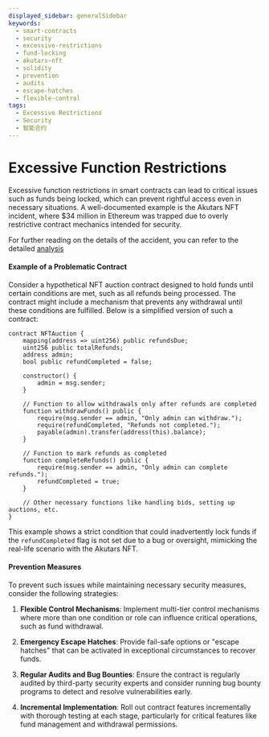 ```yaml
---
displayed_sidebar: generalSidebar
keywords:
  - smart-contracts
  - security
  - excessive-restrictions
  - fund-locking
  - akutars-nft
  - solidity
  - prevention
  - audits
  - escape-hatches
  - flexible-control
tags:
  - Excessive Restrictions
  - Security
  - 智能合约
---
```


# Excessive Function Restrictions

Excessive function restrictions in smart contracts can lead to critical issues such as funds being locked, which can prevent rightful access even in necessary situations. A well-documented example is the Akutars NFT incident, where $34 million in Ethereum was trapped due to overly restrictive contract mechanics intended for security.

For further reading on the details of the accident, you can refer to the detailed [analysis](https://twitter.com/0xInuarashi/status/1517674505975394304)

#### Example of a Problematic Contract

Consider a hypothetical NFT auction contract designed to hold funds until certain conditions are met, such as all refunds being processed. The contract might include a mechanism that prevents any withdrawal until these conditions are fulfilled. Below is a simplified version of such a contract:

```solidity
contract NFTAuction {
    mapping(address => uint256) public refundsDue;
    uint256 public totalRefunds;
    address admin;
    bool public refundCompleted = false;

    constructor() {
        admin = msg.sender;
    }

    // Function to allow withdrawals only after refunds are completed
    function withdrawFunds() public {
        require(msg.sender == admin, "Only admin can withdraw.");
        require(refundCompleted, "Refunds not completed.");
        payable(admin).transfer(address(this).balance);
    }

    // Function to mark refunds as completed
    function completeRefunds() public {
        require(msg.sender == admin, "Only admin can complete refunds.");
        refundCompleted = true;
    }

    // Other necessary functions like handling bids, setting up auctions, etc.
}
```

This example shows a strict condition that could inadvertently lock funds if the `refundCompleted` flag is not set due to a bug or oversight, mimicking the real-life scenario with the Akutars NFT.

#### Prevention Measures

To prevent such issues while maintaining necessary security measures, consider the following strategies:

1. **Flexible Control Mechanisms**: Implement multi-tier control mechanisms where more than one condition or role can influence critical operations, such as fund withdrawal.

2. **Emergency Escape Hatches**: Provide fail-safe options or "escape hatches" that can be activated in exceptional circumstances to recover funds.

3. **Regular Audits and Bug Bounties**: Ensure the contract is regularly audited by third-party security experts and consider running bug bounty programs to detect and resolve vulnerabilities early.

4. **Incremental Implementation**: Roll out contract features incrementally with thorough testing at each stage, particularly for critical features like fund management and withdrawal permissions.
